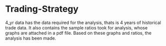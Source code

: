 # Trading-Strategy
4_yr data has the data required for the analysis, thats is 4 years of historical trade data. It also contains the sample ratios took for analysis, whose graphs are attached in a pdf file. Based on these graphs and ratios, the analysis has been made. 
